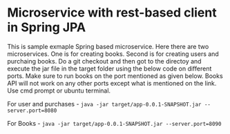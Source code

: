 # Microservice with rest-based client in Spring JPA

This is sample exmaple Spring based microservice. Here there are two microservices. 
One is for creating books.
Second is for creating users and purchaing books. 
Do a git checkout and then got to the directoy and execute the jar file in the target folder using the below code on different ports. Make sure to run books on the port mentioned as given below. Books API will not work on any other ports except what is mentioned on the link. Use cmd prompt or ubuntu terminal.

For user and purchases -
`java -jar target/app-0.0.1-SNAPSHOT.jar --server.port=8080`

For Books -
`java -jar target/app-0.0.1-SNAPSHOT.jar --server.port=8090`
